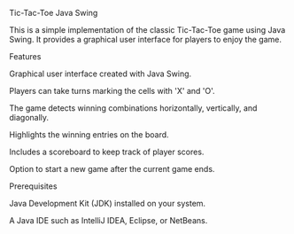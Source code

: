 Tic-Tac-Toe Java Swing

This is a simple implementation of the classic Tic-Tac-Toe game using Java Swing. It provides a graphical user interface for players to enjoy the game.

Features

Graphical user interface created with Java Swing.

Players can take turns marking the cells with 'X' and 'O'.

The game detects winning combinations horizontally, vertically, and diagonally.

Highlights the winning entries on the board.

Includes a scoreboard to keep track of player scores.

Option to start a new game after the current game ends.


Prerequisites

Java Development Kit (JDK) installed on your system.

A Java IDE such as IntelliJ IDEA, Eclipse, or NetBeans.


